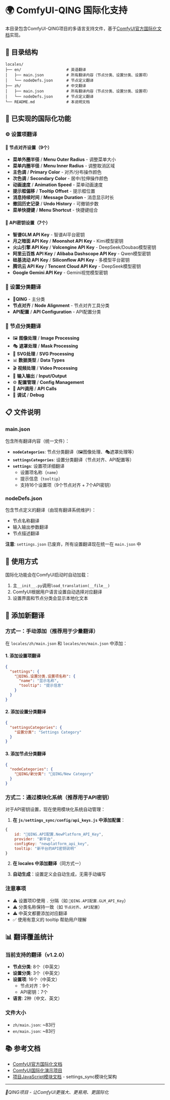 # 🌍 ComfyUI-QING 国际化支持

本目录包含ComfyUI-QING项目的多语言支持文件，基于[ComfyUI官方国际化文档](https://docs.comfy.org/zh-CN/custom-nodes/i18n)实现。

## 📁 目录结构

```
locales/
├── en/                    # 英语翻译
│   ├── main.json          # 所有翻译内容（节点分类、设置分类、设置项）
│   └── nodeDefs.json      # 节点定义翻译  
├── zh/                    # 中文翻译
│   ├── main.json          # 所有翻译内容（节点分类、设置分类、设置项）
│   └── nodeDefs.json      # 节点定义翻译
└── README.md              # 本说明文档
```

## 🔧 已实现的国际化功能

### ⚙️ 设置项翻译

#### 🎨 节点对齐设置（9个）
- **菜单外圈半径** / **Menu Outer Radius** - 调整菜单大小
- **菜单内圈半径** / **Menu Inner Radius** - 调整取消区域
- **主色调** / **Primary Color** - 对齐/分布操作颜色
- **次色调** / **Secondary Color** - 居中/拉伸操作颜色
- **动画速度** / **Animation Speed** - 菜单动画速度
- **提示框偏移** / **Tooltip Offset** - 提示框位置
- **消息持续时间** / **Message Duration** - 消息显示时长
- **撤回历史记录** / **Undo History** - 可撤销步数
- **菜单快捷键** / **Menu Shortcut** - 快捷键组合

#### 🤖 API密钥设置（7个）
- **智谱GLM API Key** - 智谱AI平台密钥
- **月之暗面 API Key** / **Moonshot API Key** - Kimi模型密钥
- **火山引擎 API Key** / **Volcengine API Key** - DeepSeek/Doubao模型密钥
- **阿里云百炼 API Key** / **Alibaba Dashscope API Key** - Qwen模型密钥
- **硅基流动 API Key** / **Siliconflow API Key** - 多模型平台密钥
- **腾讯云 API Key** / **Tencent Cloud API Key** - DeepSeek模型密钥
- **Google Gemini API Key** - Gemini视觉模型密钥

### 📂 设置分类翻译
- **🎨QING** - 主分类
- **节点对齐** / **Node Alignment** - 节点对齐工具分类
- **API配置** / **API Configuration** - API配置分类

### 🎯 节点分类翻译
- 🖼️ **图像处理** / **Image Processing**
- 🎭 **遮罩处理** / **Mask Processing**
- 🎨 **SVG处理** / **SVG Processing**
- 📊 **数据类型** / **Data Types**
- 🎬 **视频处理** / **Video Processing**
- 📁 **输入输出** / **Input/Output**
- ⚙️ **配置管理** / **Config Management**
- 🤖 **API调用** / **API Calls**
- 🔧 **调试** / **Debug**

## 📋 文件说明

### main.json
包含所有翻译内容（统一文件）：
- **`nodeCategories`**: 节点分类翻译（🖼️图像处理、🎭遮罩处理等）
- **`settingsCategories`**: 设置分类翻译（节点对齐、API配置等）
- **`settings`**: 设置项详细翻译
  - 设置项名称（`name`）
  - 提示信息（`tooltip`）
  - 支持16个设置项（9个节点对齐 + 7个API密钥）

### nodeDefs.json
包含节点定义的翻译（由现有翻译系统维护）：
- 节点名称翻译
- 输入输出参数翻译
- 节点描述翻译

**注意**: `settings.json` 已废弃，所有设置翻译现在统一在 `main.json` 中

## 🚀 使用方式

国际化功能会在ComfyUI启动时自动加载：

1. 主`__init__.py`调用`load_translation(__file__)`
2. ComfyUI根据用户语言设置自动选择对应翻译
3. 设置界面和节点分类会显示本地化文本

## 🔄 添加新翻译

### 方式一：手动添加（推荐用于少量翻译）

在 `locales/zh/main.json` 和 `locales/en/main.json` 中添加：

#### 1. 添加设置项翻译
```json
{
  "settings": {
    "🎨QING.设置分类.设置项名称": {
      "name": "显示名称",
      "tooltip": "提示信息"
    }
  }
}
```

#### 2. 添加设置分类翻译
```json
{
  "settingsCategories": {
    "设置分类": "Settings Category"
  }
}
```

#### 3. 添加节点分类翻译
```json
{
  "nodeCategories": {
    "🎨QING/新分类": "🎨QING/New Category"
  }
}
```

### 方式二：通过模块化系统（推荐用于API密钥）

对于API密钥设置，现在使用模块化系统自动管理：

1. **在 `js/settings_sync/config/api_keys.js` 中添加配置**：
```javascript
{
    id: "🎨QING.API配置.NewPlatform_API_Key",
    provider: "新平台",
    configKey: "newplatform_api_key",
    tooltip: "新平台的API密钥说明"
}
```

2. **在 locales 中添加翻译**（同方式一）

3. **自动生成**：设置定义会自动生成，无需手动编写

### 注意事项
- ⚠️ 设置项ID使用 `.` 分隔（如 `🎨QING.API配置.GLM_API_Key`）
- ⚠️ 分类名称保持一致（如 `节点对齐`、`API配置`）
- ⚠️ 中英文都要添加对应翻译
- ✅ 使用有意义的 tooltip 帮助用户理解

## 📊 翻译覆盖统计

### 当前支持的翻译（v1.2.0）
- **节点分类**: 8个（中英文）
- **设置分类**: 3个（中英文）
- **设置项**: 16个（中英文）
  - 节点对齐：9个
  - API密钥：7个
- **语言**: 2种（中文、英文）

### 文件大小
- `zh/main.json`: ~83行
- `en/main.json`: ~83行

## 📚 参考文档

- [ComfyUI官方国际化文档](https://docs.comfy.org/zh-CN/custom-nodes/i18n)
- [ComfyUI国际化演示项目](https://github.com/comfyui-wiki/ComfyUI-i18n-demo)
- [项目JavaScript模块文档](../js/README.md) - settings_sync模块化架构

---
*🎨QING项目 - 让ComfyUI更强大、更易用、更国际化*
